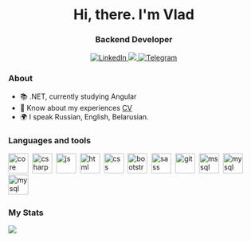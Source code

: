 <div id="header" align="center">
    <h1>Hi, there. I'm Vlad</h1>
    <h3>Backend Developer</h3>
</div>


<div id="social" align="center">
    <a href="https://www.linkedin.com/in/vladislav-kruglikov-a10b05184/">
    <img src="https://img.shields.io/badge/LinkedIn-blue?style=for-the-badge&logo=linkedin&logoColor=white%20" alt="LinkedIn"/>
    </a>
    <a href="mailto:vladislavkrglikov@gmail.com">
    <img src="https://img.shields.io/badge/Gmail-%23D44638?style=for-the-badge&logo=gmail&logoColor=white%20" />
    </a>
    <a href="https://t.me/l1ghtninG_G">
    <img src="https://img.shields.io/badge/Telegram-0088CC?style=for-the-badge&logo=telegram&logoColor=white%20" alt="Telegram" />
    </a>
</div>


### About
- :books: .NET, currently studying Angular
- :adult: Know about my experiences [CV](https://disk.yandex.ru/i/Fi3r23sIli1fEA)
- :earth_africa: I speak Russian, English, Belarusian.


### Languages and tools
<img src="https://cdn.jsdelivr.net/gh/devicons/devicon/icons/dotnetcore/dotnetcore-original.svg" title="core" width="40" height="40"/>&nbsp;
<img src="https://cdn.jsdelivr.net/gh/devicons/devicon/icons/csharp/csharp-original.svg" title="csharp" width="40" height="40"/>&nbsp;
<img src="https://cdn.jsdelivr.net/gh/devicons/devicon/icons/javascript/javascript-original.svg" title="js" width="40" height="40"/>&nbsp;
<img src="https://cdn.jsdelivr.net/gh/devicons/devicon/icons/html5/html5-original.svg" title="html" width="40" height="40"/>&nbsp;
<img src="https://cdn.jsdelivr.net/gh/devicons/devicon/icons/css3/css3-original.svg" title="css" width="40" height="40"/>&nbsp;
<img src="https://cdn.jsdelivr.net/gh/devicons/devicon/icons/bootstrap/bootstrap-original.svg" title="bootstrap" width="40" height="40"/>&nbsp;
<img src="https://cdn.jsdelivr.net/gh/devicons/devicon/icons/sass/sass-original.svg" title="sass" width="40" height="40"/>&nbsp;
<img src="https://cdn.jsdelivr.net/gh/devicons/devicon/icons/git/git-original.svg" title="git" width="40" height="40"/>&nbsp;
<img src="https://cdn.jsdelivr.net/gh/devicons/devicon/icons/microsoftsqlserver/microsoftsqlserver-plain-wordmark.svg" title="mssql" width="40" height="40"/>&nbsp;
<img src="https://cdn.jsdelivr.net/gh/devicons/devicon/icons/mysql/mysql-original.svg" title="mysql" width="40" height="40"/>&nbsp;
<img src="https://cdn.jsdelivr.net/gh/devicons/devicon/icons/unity/unity-original.svg" title="mysql" width="40" height="40"/>&nbsp;

          

### My Stats
![](http://github-profile-summary-cards.vercel.app/api/cards/repos-per-language?username=l1ghtnibGG&theme=apprentice)

          
          

          
          
          
